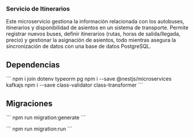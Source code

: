 ### Servicio de Itinerarios

Este microservicio gestiona la información relacionada con los autobuses, itinerarios y disponibilidad de asientos en un sistema de transporte. Permite registrar nuevos buses, definir itinerarios (rutas, horas de salida/llegada, precio) y gestionar la asignación de asientos, todo mientras asegura la sincronización de datos con una base de datos PostgreSQL.

## Dependencias
´´´
npm i join dotenv typeorm pg
npm i --save @nestjs/microservices kafkajs
npm i --save class-validator class-transformer
´´´

## Migraciones

´´´
npm run migration:generate
´´´

´´´
npm run migration:run
´´´
